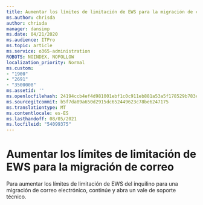 ```yaml
---
title: Aumentar los límites de limitación de EWS para la migración de correo
ms.author: chrisda
author: chrisda
manager: dansimp
ms.date: 04/21/2020
ms.audience: ITPro
ms.topic: article
ms.service: o365-administration
ROBOTS: NOINDEX, NOFOLLOW
localization_priority: Normal
ms.custom:
- "1900"
- "2691"
- "3500008"
ms.assetid: ''
ms.openlocfilehash: 24194ccb4ef4d981001ebf1c0c911eb881a53a5f178529b783ee9114af944e90
ms.sourcegitcommit: b5f7da89a650d2915dc652449623c78be6247175
ms.translationtype: MT
ms.contentlocale: es-ES
ms.lasthandoff: 08/05/2021
ms.locfileid: "54099375"
---
```

# <a name="increase-ews-throttling-limits-for-mail-migration"></a>Aumentar los límites de limitación de EWS para la migración de correo

Para aumentar los límites de limitación de EWS del inquilino para una migración de correo electrónico, continúe y abra un vale de soporte técnico.
